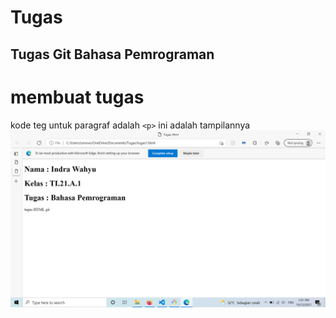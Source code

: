 # Tugas
## Tugas Git Bahasa Pemrograman

# membuat tugas
kode teg untuk paragraf adalah `<p>`
ini adalah tampilannya
![gambar 1](screenshot/tugas.png)
